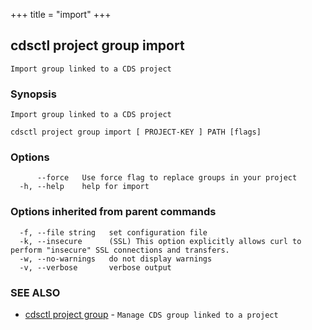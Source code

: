+++
title = "import"
+++
## cdsctl project group import

`Import group linked to a CDS project`

### Synopsis

`Import group linked to a CDS project`

```
cdsctl project group import [ PROJECT-KEY ] PATH [flags]
```

### Options

```
      --force   Use force flag to replace groups in your project
  -h, --help    help for import
```

### Options inherited from parent commands

```
  -f, --file string   set configuration file
  -k, --insecure      (SSL) This option explicitly allows curl to perform "insecure" SSL connections and transfers.
  -w, --no-warnings   do not display warnings
  -v, --verbose       verbose output
```

### SEE ALSO

* [cdsctl project group](/manual/components/cdsctl/project/group/)	 - `Manage CDS group linked to a project`

